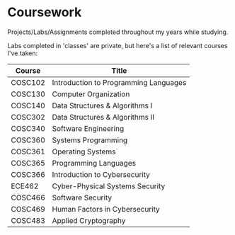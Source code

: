 # Coursework
Projects/Labs/Assignments completed throughout my years while studying.

Labs completed in 'classes' are private, but here's a list of relevant courses I've taken:

| Course  | Title                                 |
|---------|---------------------------------------|
| COSC102 | Introduction to Programming Languages |
| COSC130 | Computer Organization                 |
| COSC140 | Data Structures & Algorithms I        |
| COSC302 | Data Structures & Algorithms II       |
| COSC340 | Software Engineering                  |
| COSC360 | Systems Programming                   |
| COSC361 | Operating Systems                     |
| COSC365 | Programming Languages                 |
| COSC366 | Introduction to Cybersecurity         |
| ECE462  | Cyber-Physical Systems Security       |
| COSC466 | Software Security                     |
| COSC469 | Human Factors in Cybersecurity        |
| COSC483 | Applied Cryptography                  |


